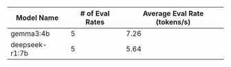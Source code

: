 | Model Name | # of Eval Rates | Average Eval Rate (tokens/s) |
|------------|------------------|-------------------------------|
| gemma3:4b | 5 | 7.26 |
| deepseek-r1:7b | 5 | 5.64 |
